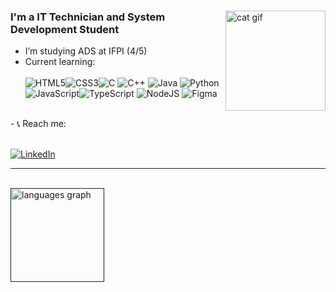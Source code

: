 <div>
  
<img align="right" alt="cat gif" height="160px" src="https://media.giphy.com/media/v1.Y2lkPTc5MGI3NjExN2tkYjFubTR1MzZxdWRtNXJqZ3A1MDF1N3N6djR4NnVmNGtxeDJqeCZlcD12MV9pbnRlcm5hbF9naWZfYnlfaWQmY3Q9Zw/3oKIPnAiaMCws8nOsE/giphy.gif" />

### I'm a IT Technician and System Development Student 

- I’m studying ADS at IFPI (4/5)
- Current learning:
  <br><br>
![HTML5](https://img.shields.io/badge/html5-%23E34F26.svg?style=flat&logo=html5&logoColor=white)![CSS3](https://img.shields.io/badge/css3-%231572B6.svg?style=flat&logo=css3&logoColor=white)![C](https://img.shields.io/badge/c-%2300599C.svg?style=flat&logo=c&logoColor=white) ![C++](https://img.shields.io/badge/c++-%2300599C.svg?style=flat&logo=c%2B%2B&logoColor=white) ![Java](https://img.shields.io/badge/java-%23ED8B00.svg?style=flat&logo=openjdk&logoColor=white) ![Python](https://img.shields.io/badge/python-3670A0?style=flat&logo=python&logoColor=ffdd54)<br>![JavaScript](https://img.shields.io/badge/javascript-%23323330.svg?style=flat&logo=javascript&logoColor=%23F7DF1E)![TypeScript](https://img.shields.io/badge/typescript-%23007ACC.svg?style=flat&logo=typescript&logoColor=white) ![NodeJS](https://img.shields.io/badge/node.js-6DA55F?style=flat&logo=node.js&logoColor=white) ![Figma](https://img.shields.io/badge/figma-%23F24E1E.svg?style=flat&logo=figma&logoColor=white)
<br>
- 📞 Reach me: <br><br>

[![LinkedIn](https://img.shields.io/badge/LinkedIn-%230077B5.svg?logo=linkedin&logoColor=white)](https://linkedin.com/in/msruan) 

---
</br>
    <a href="">
      <img src="https://github-readme-stats.vercel.app/api/top-langs?username=msruan&locale=en&hide_title=false&layout=compact&card_width=320&langs_count=8&theme=dracula&hide_border=false" height="150" alt="languages graph"  />
    </a>
</div

---
